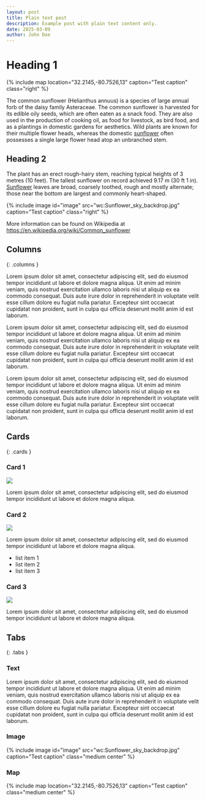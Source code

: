 ```yaml
---
layout: post
title: Plain text post
description: Example post with plain text content only.
date: 2025-03-09
author: John Doe
---
```


# Heading 1

{% include map location="32.2145,-80.7526,13" caption="Test caption" class="right" %}

The common sunflower (Helianthus annuus) is a species of large annual forb of the daisy family Asteraceae. The common sunflower is harvested for its edible oily seeds, which are often eaten as a snack food. They are also used in the production of cooking oil, as food for livestock, as bird food, and as a plantings in domestic gardens for aesthetics. Wild plants are known for their multiple flower heads, whereas the domestic [sunflower](Q42) often possesses a single large flower head atop an unbranched stem.

## Heading 2

The plant has an erect rough-hairy stem, reaching typical heights of 3 metres (10 feet). The tallest sunflower on record achieved 9.17 m (30 ft 1 in). [Sunflower](image/zoomto/pct:19.77,15.35,51.2,51.22) leaves are broad, coarsely toothed, rough and mostly alternate; those near the bottom are largest and commonly heart-shaped.

{% include image id="image" src="wc:Sunflower_sky_backdrop.jpg" caption="Test caption" class="right" %}

More information can be found on Wikipedia at https://en.wikipedia.org/wiki/Common_sunflower

## Columns
{: .columns }

Lorem ipsum dolor sit amet, consectetur adipiscing elit, sed do eiusmod tempor incididunt ut labore et dolore magna aliqua. Ut enim ad minim veniam, quis nostrud exercitation ullamco laboris nisi ut aliquip ex ea commodo consequat. Duis aute irure dolor in reprehenderit in voluptate velit esse cillum dolore eu fugiat nulla pariatur. Excepteur sint occaecat cupidatat non proident, sunt in culpa qui officia deserunt mollit anim id est laborum.

Lorem ipsum dolor sit amet, consectetur adipiscing elit, sed do eiusmod tempor incididunt ut labore et dolore magna aliqua. Ut enim ad minim veniam, quis nostrud exercitation ullamco laboris nisi ut aliquip ex ea commodo consequat. Duis aute irure dolor in reprehenderit in voluptate velit esse cillum dolore eu fugiat nulla pariatur. Excepteur sint occaecat cupidatat non proident, sunt in culpa qui officia deserunt mollit anim id est laborum.

Lorem ipsum dolor sit amet, consectetur adipiscing elit, sed do eiusmod tempor incididunt ut labore et dolore magna aliqua. Ut enim ad minim veniam, quis nostrud exercitation ullamco laboris nisi ut aliquip ex ea commodo consequat. Duis aute irure dolor in reprehenderit in voluptate velit esse cillum dolore eu fugiat nulla pariatur. Excepteur sint occaecat cupidatat non proident, sunt in culpa qui officia deserunt mollit anim id est laborum.

## Cards
{: .cards }

### Card 1

[](#)

![](https://upload.wikimedia.org/wikipedia/commons/thumb/4/40/Sunflower_sky_backdrop.jpg/250px-Sunflower_sky_backdrop.jpg)

Lorem ipsum dolor sit amet, consectetur adipiscing elit, sed do eiusmod tempor incididunt ut labore et dolore magna aliqua.

### Card 2

[](#)

![](https://upload.wikimedia.org/wikipedia/commons/thumb/4/40/Sunflower_sky_backdrop.jpg/250px-Sunflower_sky_backdrop.jpg)

Lorem ipsum dolor sit amet, consectetur adipiscing elit, sed do eiusmod tempor incididunt ut labore et dolore magna aliqua.

- list item 1
- list item 2
- list item 3

### Card 3

[](#)

![](https://upload.wikimedia.org/wikipedia/commons/thumb/4/40/Sunflower_sky_backdrop.jpg/250px-Sunflower_sky_backdrop.jpg)

Lorem ipsum dolor sit amet, consectetur adipiscing elit, sed do eiusmod tempor incididunt ut labore et dolore magna aliqua.

## Tabs
{: .tabs }

### Text

Lorem ipsum dolor sit amet, consectetur adipiscing elit, sed do eiusmod tempor incididunt ut labore et dolore magna aliqua. Ut enim ad minim veniam, quis nostrud exercitation ullamco laboris nisi ut aliquip ex ea commodo consequat. Duis aute irure dolor in reprehenderit in voluptate velit esse cillum dolore eu fugiat nulla pariatur. Excepteur sint occaecat cupidatat non proident, sunt in culpa qui officia deserunt mollit anim id est laborum.

### Image

{% include image id="image" src="wc:Sunflower_sky_backdrop.jpg" caption="Test caption" class="medium center" %}

### Map

{% include map location="32.2145,-80.7526,13" caption="Test caption" class="medium center" %}
